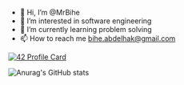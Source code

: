 - 👋 Hi, I’m @MrBihe
- 👀 I’m interested in software engineering
- 🌱 I’m currently learning problem solving
- 📫 How to reach me bihe.abdelhak@gmail.com

[![42 Profile Card](https://1337-readme.vercel.app/api/profile?cursus=42cursus&dark=true&login=abihe)](https://github.com/mohouyizme/1337-readme)

![Anurag's GitHub stats](https://github-readme-stats.vercel.app/api?username=mrbihe&&show_icons=true&title_color=6390E5&icon_color=7E69FF&text_color=daf7dc&bg_color=181818)
<!---
MrBihe/MrBihe is a ✨ special ✨ repository because its `README.md` (this file) appears on your GitHub profile.
You can click the Preview link to take a look at your changes.
--->
